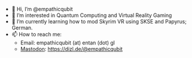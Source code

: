 - 👋 Hi, I’m @empathicqubit
- 👀 I’m interested in Quantum Computing and Virtual Reality Gaming
- 🌱 I’m currently learning how to mod Skyrim VR using SKSE and Papyrus; German.
- 📫 How to reach me:
    - Email: empathicqubit (at) entan (dot) gl
    - [Mastodon](https://dizl.de/@empathiqcubit): <span>https://dizl.de/@empathicqubit</span>

<!---
empathicqubit/empathicqubit is a ✨ special ✨ repository because its `README.md` (this file) appears on your GitHub profile.
You can click the Preview link to take a look at your changes.
--->
